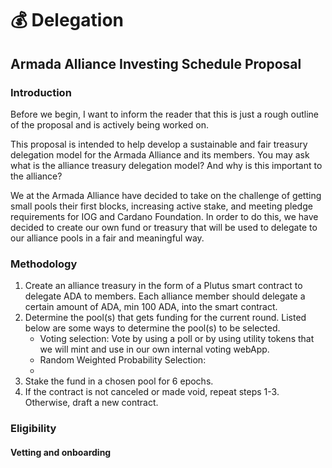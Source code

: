 # 💰 Delegation

## Armada Alliance Investing Schedule Proposal

### Introduction

Before we begin, I want to inform the reader that this is just a rough outline of the proposal and is actively being worked on.&#x20;

This proposal is intended to help develop a sustainable and fair treasury delegation model for the Armada Alliance and its members.&#x20; You may ask what is the alliance treasury delegation model? And why is this important to the alliance?&#x20;

We at the Armada Alliance have decided to take on the challenge of getting small pools their first blocks, increasing active stake, and meeting pledge requirements for IOG and Cardano Foundation.&#x20; In order to do this, we have decided to create our own fund or treasury that will be used to delegate to our alliance pools in a fair and meaningful way.&#x20;

### Methodology

1. Create an alliance treasury in the form of a Plutus smart contract to delegate ADA to members. Each alliance member should delegate a certain amount of ADA, min 100 ADA, into the smart contract.
2. Determine the pool(s) that gets funding for the current round. Listed below are some ways to determine the pool(s) to be selected.
   * Voting selection: Vote by using a poll or by using utility tokens that we will mint and use in our own internal voting webApp.
   * Random Weighted Probability Selection:
   *
3. Stake the fund in a chosen pool for 6 epochs.
4. If the contract is not canceled or made void, repeat steps 1-3. Otherwise, draft a new contract.

### Eligibility

#### Vetting and onboarding
